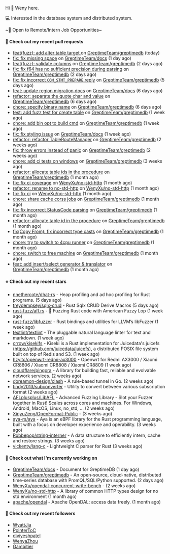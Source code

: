 Hi 👋 Weny here.

💻 Interested in the database system and distributed system.

~🍺 Open to Remote/Intern Job Opportunities~

#### 🔨 Check out my recent pull requests

- [feat(fuzz): add alter table target ](https://github.com/GreptimeTeam/greptimedb/pull/3503) on [GreptimeTeam/greptimedb](https://github.com/GreptimeTeam/greptimedb) (today)
- [fix: fix missing space](https://github.com/GreptimeTeam/docs/pull/838) on [GreptimeTeam/docs](https://github.com/GreptimeTeam/docs) (1 day ago)
- [feat(fuzz): validate columns](https://github.com/GreptimeTeam/greptimedb/pull/3485) on [GreptimeTeam/greptimedb](https://github.com/GreptimeTeam/greptimedb) (2 days ago)
- [fix: fix f64 has no sufficient precision during parsing](https://github.com/GreptimeTeam/greptimedb/pull/3483) on [GreptimeTeam/greptimedb](https://github.com/GreptimeTeam/greptimedb) (2 days ago)
- [fix: fix incorrect `COM_STMT_PREPARE` reply](https://github.com/GreptimeTeam/greptimedb/pull/3463) on [GreptimeTeam/greptimedb](https://github.com/GreptimeTeam/greptimedb) (5 days ago)
- [feat: update region migration docs](https://github.com/GreptimeTeam/docs/pull/830) on [GreptimeTeam/docs](https://github.com/GreptimeTeam/docs) (6 days ago)
- [refactor: separate the quote char and value](https://github.com/GreptimeTeam/greptimedb/pull/3455) on [GreptimeTeam/greptimedb](https://github.com/GreptimeTeam/greptimedb) (6 days ago)
- [chore: specify binary name](https://github.com/GreptimeTeam/greptimedb/pull/3449) on [GreptimeTeam/greptimedb](https://github.com/GreptimeTeam/greptimedb) (6 days ago)
- [test: add fuzz test for create table](https://github.com/GreptimeTeam/greptimedb/pull/3441) on [GreptimeTeam/greptimedb](https://github.com/GreptimeTeam/greptimedb) (1 week ago)
- [chore: add bin opt to build cmd](https://github.com/GreptimeTeam/greptimedb/pull/3440) on [GreptimeTeam/greptimedb](https://github.com/GreptimeTeam/greptimedb) (1 week ago)
- [fix: fix styling issue](https://github.com/GreptimeTeam/docs/pull/821) on [GreptimeTeam/docs](https://github.com/GreptimeTeam/docs) (1 week ago)
- [refactor: refactor TableRouteManager](https://github.com/GreptimeTeam/greptimedb/pull/3392) on [GreptimeTeam/greptimedb](https://github.com/GreptimeTeam/greptimedb) (2 weeks ago)
- [fix: throw errors instead of panic](https://github.com/GreptimeTeam/greptimedb/pull/3391) on [GreptimeTeam/greptimedb](https://github.com/GreptimeTeam/greptimedb) (2 weeks ago)
- [chore: add ci tests on windows](https://github.com/GreptimeTeam/greptimedb/pull/3303) on [GreptimeTeam/greptimedb](https://github.com/GreptimeTeam/greptimedb) (3 weeks ago)
- [refactor: allocate table ids in the procedure](https://github.com/GreptimeTeam/greptimedb/pull/3293) on [GreptimeTeam/greptimedb](https://github.com/GreptimeTeam/greptimedb) (1 month ago)
- [fix: fix ci coverage](https://github.com/WenyXu/no-std-http/pull/4) on [WenyXu/no-std-http](https://github.com/WenyXu/no-std-http) (1 month ago)
- [refactor: rename to no-std-http](https://github.com/WenyXu/no-std-http/pull/3) on [WenyXu/no-std-http](https://github.com/WenyXu/no-std-http) (1 month ago)
- [fix: fix ci](https://github.com/WenyXu/no-std-http/pull/2) on [WenyXu/no-std-http](https://github.com/WenyXu/no-std-http) (1 month ago)
- [chore: share cache corss jobs](https://github.com/GreptimeTeam/greptimedb/pull/3284) on [GreptimeTeam/greptimedb](https://github.com/GreptimeTeam/greptimedb) (1 month ago)
- [fix: fix incorrect StatusCode parsing](https://github.com/GreptimeTeam/greptimedb/pull/3281) on [GreptimeTeam/greptimedb](https://github.com/GreptimeTeam/greptimedb) (1 month ago)
- [refactor: allocate table id in the procedure](https://github.com/GreptimeTeam/greptimedb/pull/3271) on [GreptimeTeam/greptimedb](https://github.com/GreptimeTeam/greptimedb) (1 month ago)
- [fix(Copy From): fix incorrect type casts](https://github.com/GreptimeTeam/greptimedb/pull/3264) on [GreptimeTeam/greptimedb](https://github.com/GreptimeTeam/greptimedb) (1 month ago)
- [chore: try to switch to 4cpu runner](https://github.com/GreptimeTeam/greptimedb/pull/3258) on [GreptimeTeam/greptimedb](https://github.com/GreptimeTeam/greptimedb) (1 month ago)
- [chore: switch to free machine](https://github.com/GreptimeTeam/greptimedb/pull/3256) on [GreptimeTeam/greptimedb](https://github.com/GreptimeTeam/greptimedb) (1 month ago)
- [feat: add insert/select generator &amp; translator](https://github.com/GreptimeTeam/greptimedb/pull/3240) on [GreptimeTeam/greptimedb](https://github.com/GreptimeTeam/greptimedb) (1 month ago)

#### ⭐ Check out my recent stars

- [nnethercote/dhat-rs](https://github.com/nnethercote/dhat-rs) - Heap profiling and ad hoc profiling for Rust programs. (5 days ago)
- [treydempsey/sqlx-crud](https://github.com/treydempsey/sqlx-crud) - Rust Sqlx CRUD Derive Macros (5 days ago)
- [rust-fuzz/afl.rs](https://github.com/rust-fuzz/afl.rs) - 🐇 Fuzzing Rust code with American Fuzzy Lop (1 week ago)
- [rust-fuzz/libfuzzer](https://github.com/rust-fuzz/libfuzzer) - Rust bindings and utilities for LLVM’s libFuzzer (1 week ago)
- [textlint/textlint](https://github.com/textlint/textlint) - The pluggable natural language linter for text and markdown. (1 week ago)
- [crrow/kisekifs](https://github.com/crrow/kisekifs) - Kiseki is a Rust implementation for Juicedata&#39;s juicefs (https://github.com/juicedata/juicefs), a distributed POSIX file system built on top of Redis and S3.  (1 week ago)
- [hzyitc/openwrt-redmi-ax3000](https://github.com/hzyitc/openwrt-redmi-ax3000) - Openwrt for Redmi AX3000 / Xiaomi CR8806 / Xiaomi CR8808 / Xiaomi CR8809 (1 week ago)
- [cloudflare/pingora](https://github.com/cloudflare/pingora) - A library for building fast, reliable and evolvable network services. (2 weeks ago)
- [doreamon-design/clash](https://github.com/doreamon-design/clash) - A rule-based tunnel in Go. (2 weeks ago)
- [tindy2013/subconverter](https://github.com/tindy2013/subconverter) - Utility to convert between various subscription format (2 weeks ago)
- [AFLplusplus/LibAFL](https://github.com/AFLplusplus/LibAFL) - Advanced Fuzzing Library - Slot your Fuzzer together in Rust! Scales across cores and machines. For Windows, Android, MacOS, Linux, no_std, ... (2 weeks ago)
- [XinyuZeng/OpenFormat-Public](https://github.com/XinyuZeng/OpenFormat-Public) -  (3 weeks ago)
- [aya-rs/aya](https://github.com/aya-rs/aya) - Aya is an eBPF library for the Rust programming language, built with a focus on developer experience and operability. (3 weeks ago)
- [Robbepop/string-interner](https://github.com/Robbepop/string-interner) - A data structure to efficiently intern, cache and restore strings. (3 weeks ago)
- [vickenty/lang-c](https://github.com/vickenty/lang-c) - Lightweight C parser for Rust (3 weeks ago)

#### 👷 Check out what I'm currently working on

- [GreptimeTeam/docs](https://github.com/GreptimeTeam/docs) - Document for GreptimeDB (1 day ago)
- [GreptimeTeam/greptimedb](https://github.com/GreptimeTeam/greptimedb) - An open-source, cloud-native, distributed time-series database with PromQL/SQL/Python supported. (2 days ago)
- [WenyXu/opendal-concurrent-write-bench](https://github.com/WenyXu/opendal-concurrent-write-bench) -  (2 weeks ago)
- [WenyXu/no-std-http](https://github.com/WenyXu/no-std-http) - A library of common HTTP types design for no std environment (1 month ago)
- [apache/opendal](https://github.com/apache/opendal) - Apache OpenDAL: access data freely. (1 month ago)

#### 👯 Check out my recent followers

- [WyattJia](https://github.com/WyattJia)
- [PointerToC](https://github.com/PointerToC)
- [diviyeshpatel](https://github.com/diviyeshpatel)
- [WenyaZhou](https://github.com/WenyaZhou)
- [Gambitier](https://github.com/Gambitier)


